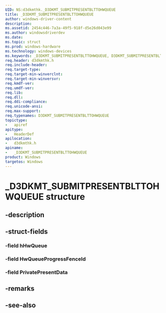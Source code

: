 ```yaml
---
UID: NS:d3dkmthk._D3DKMT_SUBMITPRESENTBLTTOHWQUEUE
title: _D3DKMT_SUBMITPRESENTBLTTOHWQUEUE
author: windows-driver-content
description: 
ms.assetid: 2454c446-7a3a-49f5-918f-d5e26d043e99
ms.author: windowsdriverdev
ms.date: 
ms.topic: struct
ms.prod: windows-hardware
ms.technology: windows-devices
ms.keywords: _D3DKMT_SUBMITPRESENTBLTTOHWQUEUE, D3DKMT_SUBMITPRESENTBLTTOHWQUEUE, 
req.header: d3dkmthk.h
req.include-header:
req.target-type:
req.target-min-winverclnt:
req.target-min-winversvr:
req.kmdf-ver:
req.umdf-ver:
req.lib:
req.dll:
req.ddi-compliance:
req.unicode-ansi:
req.max-support:
req.typenames: D3DKMT_SUBMITPRESENTBLTTOHWQUEUE
topictype: 
-	apiref
apitype: 
-	HeaderDef
apilocation: 
-	d3dkmthk.h
apiname: 
-	_D3DKMT_SUBMITPRESENTBLTTOHWQUEUE
product: Windows
targetos: Windows
---
```


# _D3DKMT_SUBMITPRESENTBLTTOHWQUEUE structure

## -description


## -struct-fields

### -field hHwQueue
 
### -field HwQueueProgressFenceId
 
### -field PrivatePresentData
 

## -remarks

## -see-also